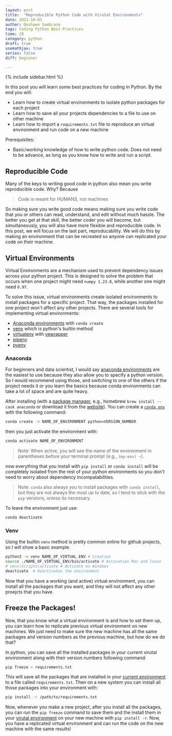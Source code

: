 ```yaml
---
layout: post
title:  "Reproducible Python Code with Virutal Environments"
date: 2022-10-03
author: Deshawn Sambrano
tags: Coding Python Best-Practices
time: 20
category: python
draft: true
usemathjax: true
series: false
diff: beginner

---
```



{% include sidebar.html %}

<section class="takeaways">

In this post you will learn some best practices for coding in Python. By the end you will:
- Learn how to create virtual environments to isolate python packages for each project
- Learn how to save all your projects dependencies to a file to use on other machine
- Learn how to import a `requirements.txt` file to reproduce an virtual environment and run code on a new machine

Prerequisites:
- Basic/working knowledge of how to write python code. Does not need to be advance, as long as you know how to write and run a script.

</section>

## Reproducible Code

<!-- excerpt-start -->

Many of the keys to writing good code in python also mean you write reproducible code.
Why? Because
>Code is meant for HUMANS, not machines

So making sure you write good code means making sure you write code that you or others can read, understand, and edit without much hassle.
The better you get at that skill, the better coder you will become, but simultaneously, you will also have more flexible and reproducible code.
In this post, we will focus on the last part, reproducability.
We will do this by making an environment that can be recreated so anyone can replicated your code on their machine.

<!-- excerpt-end -->


## Virtual Environments

Virtual Environments are a mechanism used to prevent dependency issues across your python project.
This is designed to solve the problem that occurs when one project might need `numpy 1.23.0`, while another one might need `0.97`.
<!-- If you installed all the packages then each project can produce undisired results. -->
To solve this issue, virtual environments create isolated environments to install packages for a specific project.
That way, the packages installed for one project won't affect any other projects.
There are several tools for implementing virtual environments:

- [Anaconda environments][condaenv] with `conda create`
- [venv][] which is python's builtin method
- [virtualenv][] with [vewrapper][]
- [pipenv][]
- [pyenv][]


### Anaconda

For beginners and data scientist, I would say [anaconda environments][condaenv] are the easiest to use because they also allow you to specify a python version.
So I would recommend using those, and switching to one of the others if the project needs it or you learn the basics because conda environments can take a lot of space and are quite heavy.

After installing (with a [package manager][packagemanager], e.g., homebrew `brew install --cask anaconda` or download it from the [website][anaconda]).
You can create a [`conda env`][condaenv] with the following command:

```bash
conda create -n NAME_OF_ENVIRONMENT python=VERSION_NUMBER
```

then you just activate the environment with:

```bash
conda activate NAME_OF_ENVIRONMENT
```

> Note: When active, you will see the name of the environment in parentheses before your terminal prompt (e.g., `(my-env) ~`).

now everything that you install with `pip install` or `conda install` will be completely isolated from the rest of your python environments so you don't need to worry about dependency incompatabilities.
> Note: `conda` also always you to install packages with `conda install`, but they are not always the most up to date, so I tend to stick with the `pip` versions, unless its necessary.

To leave the environment just use:

```bash
conda deactivate
```

### Venv

Using the builtin `venv` method is pretty common online for github projects, so I will show a basic example.

```bash
python3 -m venv NAME_OF_VIRTUAL_ENV # Creation
source ./NAME_OF_VIRTUAL_ENV/bin/activate # Activation Mac and linux
# venv\Scripts\activate # Activate on Windows
deactivate  # Deactivates the environment
```

Now that you have a working (and active) virtual environment, you can install all the packages that you want, and they will not affect any other proejcts that you have.


## Freeze the Packages!

Now, that you know what a virtual environment is and how to set them up, you can learn how to replicate previous virtual environment on new machines.
We just need to make sure the new machine has all the same packages and version numbers as the previous machine, but how do we do that?
<!-- Well the first step is to figure out all the packages we have installed in the current virtual environment.
The first step to reproduce some code is to make sure that you have all the correct packages. -->
In python, you can save all the installed packages in your current virutal environment along with their version numbers following command:

```bash
pip freeze > requirements.txt
```

This will save all the packages that are installed in your [current environment][ve] to a file called `requirements.txt`.
Then on a new system you can install all those packages into your environment with:

```bash
pip install -r /path/to/requirements.txt
```

Now, whenever you make a new project, after you install all the packages, you can run the `pip freeze` command to save them and the install them in your [virutal environment][ve] on your new machine with `pip install -r`.
Now, you have a replicated virtual environment and can run the code on the new machine with the same results!

<!-- ## References -->

[1]: https://youtu.be/woIkysZytSs "Arjan Codes: 8 Python Coding Tips - From The Google Python Style Guide"
[2]: https://youtu.be/LrtnLEkOwFE "Arjan Codes: Code Smells Part 1"
[3]: https://youtu.be/zmWf_cHyo8s "Arjan Codes: Code Smells Part 2"
[4]: https://youtu.be/Kl3_Gmn4Ujg "Arjan Codes: Code Smells Part 3"
[5]: https://www.geeksforgeeks.org/abstract-classes-in-python/ "Abstract Classes in Python"

<!-- ### Virtual Environmnts -->

[ve]: #virtual-environments
[pipenv]: https://github.com/pypa/pipenv "Pipenv Python Dev for Humans"
[vewrapper]: https://virtualenvwrapper.readthedocs.io/en/latest/ "Virtual Wrapper"
[virtualenv]: https://pypi.org/project/virtualenv/ "Virtual Env"
[condaenv]: https://conda.io/projects/conda/en/latest/user-guide/tasks/manage-environments.html "Conda environments"
[anaconda]: https://www.anaconda.com/products/distribution "Anaconda"
[pyenv]: https://github.com/pyenv/pyenv "Pyenv for simple VE in python"
[venv]: https://docs.python.org/3/library/venv.html "Venv: Python Builtin Virtual Environment Creator"
[real-ve]: https://realpython.com/python-virtual-environments-a-primer/

<!-- ### f Strings -->

[f1]: https://realpython.com/python-f-strings/ "Real Python: f strings"
[f2]: https://youtu.be/dvqFNOhNIjM "Arjan Codes: f Strings Set size"
[f3]: https://stackoverflow.com/a/45310389 "SO: f Strings round"
[f4]: https://youtube.com/shorts/07Pxa3TbQc4?feature=share "Python Engineer: f Strings large numbers"
[f5]: https://stackoverflow.com/a/50340297 "SO: f Strings round Detailed"


<!-- ### Type hints -->

[th1]: https://mypy.readthedocs.io/en/stable/cheat_sheet_py3.html "Type hints cheatsheet"


<!-- ### Exceptions -->

[e1]: https://youtu.be/nlCKrKGHSSk "Socratica: Exceptions"
[e2]: https://docs.python.org/3/library/exceptions.html#exception-hierarchy "Python Exception Hierarchy"
[e3]: https://youtu.be/6tNS--WetLI "Corey Schafer: Long Run Unit Testing Tutorial"
[arjanerror]: https://youtu.be/nlCKrKGHSSk "Arjan Codes YT: Exception Handling"

<!-- ### Logging -->

[l1]: https://youtu.be/g8nQ90Hk328 "Socratica: Logging"
[l2]: https://www.geeksforgeeks.org/logging-in-python/ "GeeksforGeeks: Python Logging"
[l3]: https://realpython.com/python-logging-source-code/ "Real Python: Logging"

<!-- ### Asynchronous Code -->

[a1]: https://youtu.be/2IW-ZEui4h4 "Arjan Codes: Asynchronous Code with Asyncio"
[a2]: https://realpython.com/python-async-features/ "Real Python: asyncio"


[packagemanager]: /package-managers
